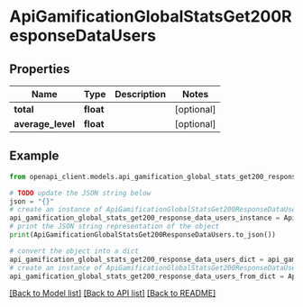 # ApiGamificationGlobalStatsGet200ResponseDataUsers


## Properties

Name | Type | Description | Notes
------------ | ------------- | ------------- | -------------
**total** | **float** |  | [optional] 
**average_level** | **float** |  | [optional] 

## Example

```python
from openapi_client.models.api_gamification_global_stats_get200_response_data_users import ApiGamificationGlobalStatsGet200ResponseDataUsers

# TODO update the JSON string below
json = "{}"
# create an instance of ApiGamificationGlobalStatsGet200ResponseDataUsers from a JSON string
api_gamification_global_stats_get200_response_data_users_instance = ApiGamificationGlobalStatsGet200ResponseDataUsers.from_json(json)
# print the JSON string representation of the object
print(ApiGamificationGlobalStatsGet200ResponseDataUsers.to_json())

# convert the object into a dict
api_gamification_global_stats_get200_response_data_users_dict = api_gamification_global_stats_get200_response_data_users_instance.to_dict()
# create an instance of ApiGamificationGlobalStatsGet200ResponseDataUsers from a dict
api_gamification_global_stats_get200_response_data_users_from_dict = ApiGamificationGlobalStatsGet200ResponseDataUsers.from_dict(api_gamification_global_stats_get200_response_data_users_dict)
```
[[Back to Model list]](../README.md#documentation-for-models) [[Back to API list]](../README.md#documentation-for-api-endpoints) [[Back to README]](../README.md)


